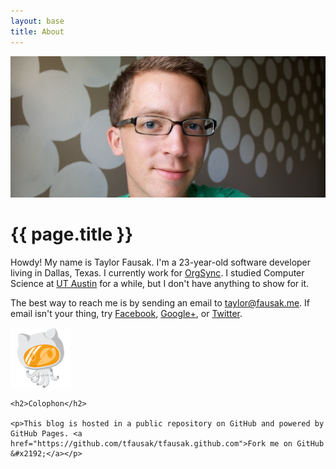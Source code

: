 ```yaml
---
layout: base
title: About
---
```


![Taylor Fausak][1]

# {{ page.title }}

Howdy! My name is Taylor Fausak. I'm a 23-year-old software developer
living in Dallas, Texas. I currently work for [OrgSync][2]. I studied
Computer Science at [UT Austin][3] for a while, but I don't have
anything to show for it.

The best way to reach me is by sending an email to [taylor@fausak.me][4].
If email isn't your thing, try [Facebook][5], [Google+][6], or
[Twitter][7].

<footer class="footer about">
    <img alt="GitHub" src="/static/images/octonaut.png">

    <h2>Colophon</h2>

    <p>This blog is hosted in a public repository on GitHub and powered by GitHub Pages. <a href="https://github.com/tfausak/tfausak.github.com">Fork me on GitHub &#x2192;</a></p>
</footer>

[1]: /static/images/taylor-fausak.jpg
[2]: http://www.orgsync.com
[3]: http://www.utexas.edu
[4]: mailto:taylor+honeypot@fausak.me
[5]: https://www.facebook.com/taylorfausak
[6]: https://plus.google.com/111507914518262812295
[7]: https://twitter.com/taylorfausak
